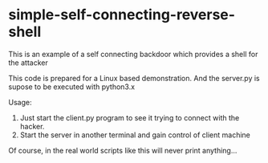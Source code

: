 # simple-self-connecting-reverse-shell
This is an example of a self connecting backdoor which provides a shell for the attacker

This code is prepared for a Linux based demonstration. And the server.py is supose to be executed with python3.x

Usage:
1. Just start the client.py program to see it trying to connect with the hacker.
2. Start the server in another terminal and gain control of client machine

Of course, in the real world scripts like this will never print anything...
